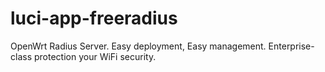 # luci-app-freeradius
OpenWrt Radius Server. Easy deployment, Easy management.
Enterprise-class protection your WiFi security.

